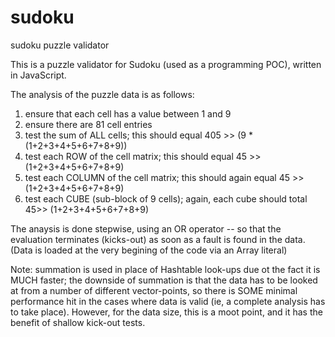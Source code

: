 # sudoku
sudoku puzzle validator

This is a puzzle validator for Sudoku (used as a programming POC), written in JavaScript.

The analysis of the puzzle data is as follows:
1) ensure that each cell has a value between 1 and 9
2) ensure there are 81 cell entries
3) test the sum of ALL cells; this should equal 405 >> (9 * (1+2+3+4+5+6+7+8+9))
4) test each ROW of the cell matrix; this should equal 45 >> (1+2+3+4+5+6+7+8+9)
5) test each COLUMN of the cell matrix; this should again equal 45 >> (1+2+3+4+5+6+7+8+9)
6) test each CUBE (sub-block of 9 cells); again, each cube should total 45>> (1+2+3+4+5+6+7+8+9)

The anaysis is done stepwise, using an OR operator -- so that the evaluation terminates (kicks-out) as soon as a
fault is found in the data. (Data is loaded at the very begining of the code via an Array literal)

Note: summation is used in place of Hashtable look-ups due ot the fact it is MUCH faster; the downside of summation is
that the data has to be looked at from a number of different vector-points, so there is SOME minimal performance hit
in the cases where data is valid (ie, a complete analysis has to take place). However, for the data size, this is a
moot point, and it has the benefit of shallow kick-out tests.
